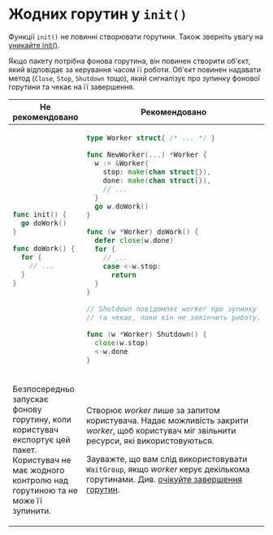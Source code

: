 # Жодних горутин у `init()`

Функції `init()` не повинні створювати горутини.
Також зверніть увагу на [уникайте init()](init.md).

Якщо пакету потрібна фонова горутина, він повинен створити об'єкт, який відповідає за керування часом її роботи.
Об'єкт повинен надавати метод (`Close`, `Stop`, `Shutdown` тощо), який сигналізує про зупинку фонової горутини та чекає на її завершення.

<table>
<thead><tr><th>Не рекомендовано</th><th>Рекомендовано</th></tr></thead>
<tbody>
<tr><td>

```go
func init() {
  go doWork()
}

func doWork() {
  for {
    // ...
  }
}
```

</td><td>

```go
type Worker struct{ /* ... */ }

func NewWorker(...) *Worker {
  w := &Worker{
    stop: make(chan struct{}),
    done: make(chan struct{}),
    // ...
  }
  go w.doWork()
}

func (w *Worker) doWork() {
  defer close(w.done)
  for {
    // ...
    case <-w.stop:
      return
  }
}

// Shutdown повідомляє worker про зупинку
// та чекає, поки він не закінчить роботу.

func (w *Worker) Shutdown() {
  close(w.stop)
  <-w.done
}
```

</td></tr>
<tr><td>

Безпосередньо запускає фонову горутину, коли користувач експортує цей пакет. Користувач не має жодного контролю над горутиною та не може її зупинити.

</td><td>

Створює *worker* лише за запитом користувача. Надає можливість закрити *worker*, щоб користувач міг звільнити ресурси, які використовуються.

Зауважте, що вам слід використовувати `WaitGroup`, якщо *worker* керує декількома горутинами.
Див. [очікуйте завершення горутин](goroutine-exit.md).

</td></tr>
</tbody></table>
